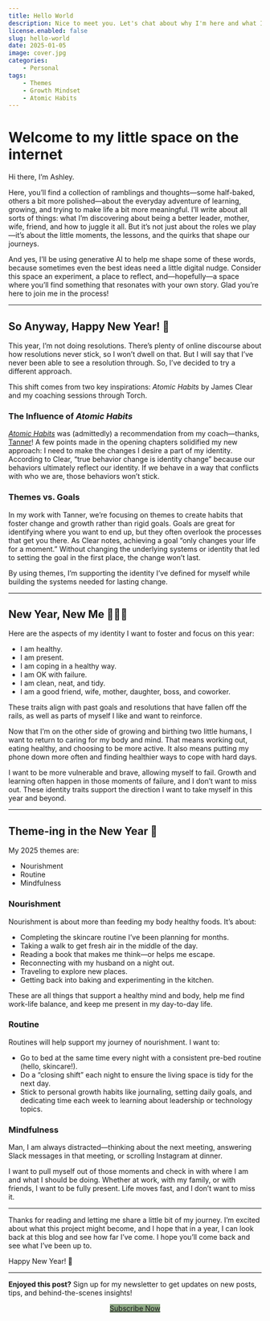 ```yaml
---
title: Hello World
description: Nice to meet you. Let's chat about why I'm here and what I'm hoping to do in 2025.
license.enabled: false
slug: hello-world
date: 2025-01-05
image: cover.jpg
categories:
    - Personal
tags:
    - Themes
    - Growth Mindset
    - Atomic Habits
---
```


# Welcome to my little space on the internet

Hi there, I’m Ashley.

Here, you’ll find a collection of ramblings and thoughts—some half-baked, others a bit more polished—about the everyday adventure of learning, growing, and trying to make life a bit more meaningful. I’ll write about all sorts of things: what I’m discovering about being a better leader, mother, wife, friend, and how to juggle it all. But it’s not just about the roles we play—it’s about the little moments, the lessons, and the quirks that shape our journeys.

And yes, I’ll be using generative AI to help me shape some of these words, because sometimes even the best ideas need a little digital nudge. Consider this space an experiment, a place to reflect, and—hopefully—a space where you’ll find something that resonates with your own story. Glad you’re here to join me in the process!

---

## So Anyway, Happy New Year! 🎉

This year, I’m not doing resolutions. There’s plenty of online discourse about how resolutions never stick, so I won’t dwell on that. But I will say that I’ve never been able to see a resolution through. So, I’ve decided to try a different approach.

This shift comes from two key inspirations: _Atomic Habits_ by James Clear and my coaching sessions through Torch.

### The Influence of _Atomic Habits_

_[Atomic Habits](https://jamesclear.com/atomic-habits)_ was (admittedly) a recommendation from my coach—thanks, [Tanner](https://worth.am)! A few points made in the opening chapters solidified my new approach: I need to make the changes I desire a part of my identity. According to Clear, “true behavior change is identity change” because our behaviors ultimately reflect our identity. If we behave in a way that conflicts with who we are, those behaviors won’t stick.

### Themes vs. Goals

In my work with Tanner, we’re focusing on themes to create habits that foster change and growth rather than rigid goals. Goals are great for identifying where you want to end up, but they often overlook the processes that get you there. As Clear notes, achieving a goal “only changes your life for a moment.” Without changing the underlying systems or identity that led to setting the goal in the first place, the change won’t last.

By using themes, I’m supporting the identity I’ve defined for myself while building the systems needed for lasting change.

---

## New Year, New Me 💁🏻‍♀️

Here are the aspects of my identity I want to foster and focus on this year:

- I am healthy.
- I am present.
- I am coping in a healthy way.
- I am OK with failure.
- I am clean, neat, and tidy.
- I am a good friend, wife, mother, daughter, boss, and coworker.

These traits align with past goals and resolutions that have fallen off the rails, as well as parts of myself I like and want to reinforce.

Now that I’m on the other side of growing and birthing two little humans, I want to return to caring for my body and mind. That means working out, eating healthy, and choosing to be more active. It also means putting my phone down more often and finding healthier ways to cope with hard days.

I want to be more vulnerable and brave, allowing myself to fail. Growth and learning often happen in those moments of failure, and I don’t want to miss out. These identity traits support the direction I want to take myself in this year and beyond.

---

## Theme-ing in the New Year 🎊

My 2025 themes are:

- Nourishment
- Routine
- Mindfulness

### Nourishment

Nourishment is about more than feeding my body healthy foods. It’s about:

- Completing the skincare routine I’ve been planning for months.
- Taking a walk to get fresh air in the middle of the day.
- Reading a book that makes me think—or helps me escape.
- Reconnecting with my husband on a night out.
- Traveling to explore new places.
- Getting back into baking and experimenting in the kitchen.

These are all things that support a healthy mind and body, help me find work-life balance, and keep me present in my day-to-day life.

### Routine

Routines will help support my journey of nourishment. I want to:

- Go to bed at the same time every night with a consistent pre-bed routine (hello, skincare!).
- Do a “closing shift” each night to ensure the living space is tidy for the next day.
- Stick to personal growth habits like journaling, setting daily goals, and dedicating time each week to learning about leadership or technology topics.

### Mindfulness

Man, I am always distracted—thinking about the next meeting, answering Slack messages in that meeting, or scrolling Instagram at dinner.

I want to pull myself out of those moments and check in with where I am and what I should be doing. Whether at work, with my family, or with friends, I want to be fully present. Life moves fast, and I don’t want to miss it.

---

Thanks for reading and letting me share a little bit of my journey. I’m excited about what this project might become, and I hope that in a year, I can look back at this blog and see how far I’ve come. I hope you’ll come back and see what I’ve been up to.

Happy New Year! 🎉

---

**Enjoyed this post?**
Sign up for my newsletter to get updates on new posts, tips, and behind-the-scenes insights!

<header class="article-category">
    <a href="https://ashleyedds-figuringitout.kit.com/signup" style="background-color:#8ea885;">Subscribe Now</a>
</header>

